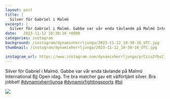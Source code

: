```yaml
---
layout: post
title: |
  Silver för Gabriel i Malmö
excerpt: |
  Silver för Gabriel i Malmö. Gabbe var vår enda tävlande på Malmö International Bjj Open idag. Tre bra matcher gav ett välförtjänt silver. Bra jobbat!   
date:   2023-11-12 10:30:16 +0000
categories: instagram
background: /instagram/dynamixherrljunga/2023-11-12_10-30-16_UTC.jpg
thumbnail: /instagram/dynamixherrljunga/2023-11-12_10-30-16_UTC.jpg

instagram_url: https://www.instagram.com/dynamixherrljunga/p/Cziu3YbsCj-
---
```

Silver för Gabriel i Malmö. Gabbe var vår enda tävlande på Malmö International Bjj Open idag. Tre bra matcher gav ett välförtjänt silver. Bra jobbat! [#dynamixherrljunga](https://www.instagram.com/explore/tags/dynamixherrljunga/) [#dynamixfightingsports](https://www.instagram.com/explore/tags/dynamixfightingsports/) [#bjj](https://www.instagram.com/explore/tags/bjj/)



<img src='{{ site.baseurl }}/instagram/dynamixherrljunga/2023-11-12_10-30-16_UTC.jpg' class='img-fluid' />
